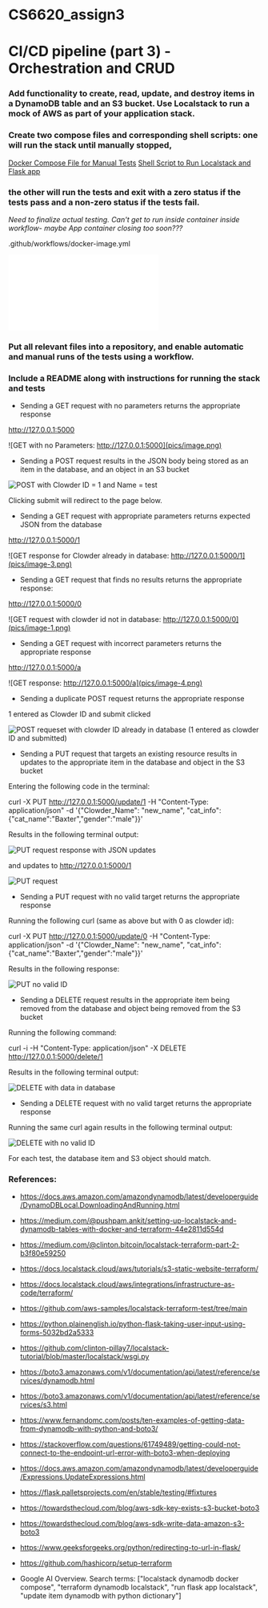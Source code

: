 # CS6620_assign3
# CI/CD pipeline (part 3) - Orchestration and CRUD

### Add functionality to create, read, update, and destroy items in a DynamoDB table and an S3 bucket. Use Localstack to run a mock of AWS as part of your application stack. 

### Create two compose files and corresponding shell scripts: one will run the stack until manually stopped, 

[Docker Compose File for Manual Tests](docker-compose.yml)
[Shell Script to Run Localstack and Flask app](run_assign_3.sh)

### the other will run the tests and exit with a zero status if the tests pass and a non-zero status if the tests fail. 

*Need to finalize actual testing. Can't get to run inside container inside workflow- maybe App container closing too soon???*

.github/workflows/docker-image.yml


![Test Code](test_assign_3.py)


### Put all relevant files into a repository, and enable automatic and manual runs of the tests using a workflow. 

### Include a README along with instructions for running the stack and tests

- Sending a GET request with no parameters returns the appropriate response

http://127.0.0.1:5000

![GET with no Parameters: http://127.0.0.1:5000](pics/image.png)

- Sending a POST request results in the JSON body being stored as an item in the database, and an object in an S3 bucket

![POST with Clowder ID = 1 and Name = test](pics/image-5.png)

Clicking submit will redirect to the page below.

- Sending a GET request with appropriate parameters returns expected JSON from the database

http://127.0.0.1:5000/1

![GET response for Clowder already in database: http://127.0.0.1:5000/1](pics/image-3.png)

- Sending a GET request that finds no results returns the appropriate response:

http://127.0.0.1:5000/0

![GET request with clowder id not in database: http://127.0.0.1:5000/0](pics/image-1.png)

- Sending a GET request with incorrect parameters returns the appropriate response

http://127.0.0.1:5000/a

![GET response: http://127.0.0.1:5000/a](pics/image-4.png)

- Sending a duplicate POST request returns the appropriate response

1 entered as Clowder ID and submit clicked

![POST requeset with clowder ID already in database (1 entered as clowder ID and submitted)](pics/image-2.png)

- Sending a PUT request that targets an existing resource results in updates to the appropriate item in the database and object in the S3 bucket

Entering the following code in the terminal: 

curl -X PUT http://127.0.0.1:5000/update/1  -H "Content-Type: application/json" -d '{"Clowder_Name": "new_name", "cat_info":{"cat_name":"Baxter","gender":"male"}}'

Results in the following terminal output:

![PUT request response with JSON updates](pics/image-6.png)

and updates to http://127.0.0.1:5000/1

![PUT request](pics/image-7.png)

- Sending a PUT request with no valid target returns the appropriate response

Running the following curl (same as above but with 0 as clowder id): 

curl -X PUT http://127.0.0.1:5000/update/0  -H "Content-Type: application/json" -d '{"Clowder_Name": "new_name",
 "cat_info":{"cat_name":"Baxter","gender":"male"}}'

Results in the following response:

![PUT no valid ID](pics/image-8.png)
- Sending a DELETE request results in the appropriate item being removed from the database and object being removed from the S3 bucket

Running the following command:

curl -i -H "Content-Type: application/json" -X DELETE http://127.0.0.1:5000/delete/1

Results in the following terminal output:

![DELETE with data in database](pics/image-9.png)

- Sending a DELETE request with no valid target returns the appropriate response

Running the same curl again results in the following terminal output:

![DELETE with no valid ID](pics/image-10.png)

For each test, the database item and S3 object should match.

### References:
- https://docs.aws.amazon.com/amazondynamodb/latest/developerguide/DynamoDBLocal.DownloadingAndRunning.html

- https://medium.com/@pushpam.ankit/setting-up-localstack-and-dynamodb-tables-with-docker-and-terraform-44e2811d554d

- https://medium.com/@clinton.bitcoin/localstack-terraform-part-2-b3f80e59250 

- https://docs.localstack.cloud/aws/tutorials/s3-static-website-terraform/

- https://docs.localstack.cloud/aws/integrations/infrastructure-as-code/terraform/

- https://github.com/aws-samples/localstack-terraform-test/tree/main

- https://python.plainenglish.io/python-flask-taking-user-input-using-forms-5032bd2a5333

- https://github.com/clinton-pillay7/localstack-tutorial/blob/master/localstack/wsgi.py

- https://boto3.amazonaws.com/v1/documentation/api/latest/reference/services/dynamodb.html

- https://boto3.amazonaws.com/v1/documentation/api/latest/reference/services/s3.html

- https://www.fernandomc.com/posts/ten-examples-of-getting-data-from-dynamodb-with-python-and-boto3/

- https://stackoverflow.com/questions/61749489/getting-could-not-connect-to-the-endpoint-url-error-with-boto3-when-deploying

- https://docs.aws.amazon.com/amazondynamodb/latest/developerguide/Expressions.UpdateExpressions.html

- https://flask.palletsprojects.com/en/stable/testing/#fixtures

- https://towardsthecloud.com/blog/aws-sdk-key-exists-s3-bucket-boto3

- https://towardsthecloud.com/blog/aws-sdk-write-data-amazon-s3-boto3

- https://www.geeksforgeeks.org/python/redirecting-to-url-in-flask/

- https://github.com/hashicorp/setup-terraform


- Google AI Overview. Search terms: ["localstack dynamodb docker compose", "terraform dynamodb localstack", "run flask app localstack", "update item dynamodb with python dictionary"]
